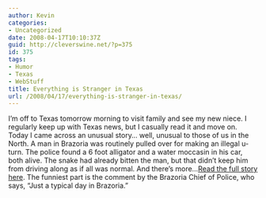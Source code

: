 ```yaml
---
author: Kevin
categories:
- Uncategorized
date: 2008-04-17T10:10:37Z
guid: http://cleverswine.net/?p=375
id: 375
tags:
- Humor
- Texas
- WebStuff
title: Everything is Stranger in Texas
url: /2008/04/17/everything-is-stranger-in-texas/
---
```


I&#8217;m off to Texas tomorrow morning to visit family and see my new niece. I regularly keep up with Texas news, but I casually read it and move on. Today I came across an unusual story&#8230; well, unusual to those of us in the North. A man in Brazoria was routinely pulled over for making an illegal u-turn. The police found a 6 foot alligator and a water moccasin in his car, both alive. The snake had already bitten the man, but that didn&#8217;t keep him from driving along as if all was normal. And there&#8217;s more&#8230;[Read the full story here](http://www.chron.com/disp/story.mpl/headline/metro/5703545.html). The funniest part is the comment by the Brazoria Chief of Police, who says, &#8220;Just a typical day in Brazoria.&#8221;